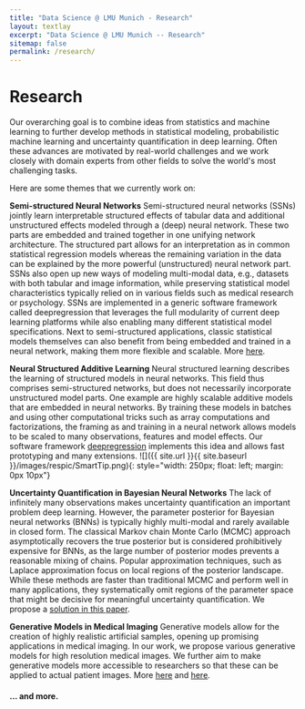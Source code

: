 ```yaml
---
title: "Data Science @ LMU Munich - Research"
layout: textlay
excerpt: "Data Science @ LMU Munich -- Research"
sitemap: false
permalink: /research/
---
```


# Research

Our overarching goal is to combine ideas from statistics and machine learning to further develop methods in statistical modeling, probabilistic machine learning and uncertainty quantification in deep learning. Often these advances are motivated by real-world challenges and we work closely with domain experts from other fields to solve the world's most challenging tasks.

Here are some themes that we currently work on:

**Semi-structured Neural Networks** Semi-structured neural networks (SSNs) jointly learn interpretable structured effects of tabular data and additional unstructured effects modeled through a (deep) neural network. These two parts are embedded and trained together in one unifying network architecture. The structured part allows for an interpretation as in common statistical regression models whereas the remaining variation in the data can be explained by the more powerful (unstructured) neural network part. SSNs also open up new ways of modeling multi-modal data, e.g., datasets with both tabular and image information, while preserving statistical model characteristics typically relied on in various fields such as medical research or psychology. SSNs are implemented in a generic software framework called deepregression that leverages the full modularity of current deep learning platforms while also enabling many different statistical model specifications. Next to semi-structured applications, classic statistical models themselves can also benefit from being embedded and trained in a neural network, making them more flexible and scalable. More [here](https://www.tandfonline.com/doi/abs/10.1080/00031305.2022.2164054).

**Neural Structured Additive Learning** Neural structured learning describes the learning of structured models in neural networks. This field thus comprises semi-structured networks, but does not necessarily incorporate unstructured model parts. One example are highly scalable additive models that are embedded in neural networks. By training these models in batches and using other computational tricks such as array computations and factorizations, the framing as and training in a neural network allows models to be scaled to many observations, features and model effects. Our software framework [deepregression](https://github.com/neural-structured-additive-learning/deepregression) implements this idea and allows fast prototyping and many extensions. 
![]({{ site.url }}{{ site.baseurl }}/images/respic/SmartTip.png){: style="width: 250px; float: left; margin: 0px  10px"}

**Uncertainty Quantification in Bayesian Neural Networks** The lack of infinitely many observations makes uncertainty quantification an important problem deep learning. However, the parameter posterior for Bayesian neural networks (BNNs) is typically highly multi-modal and rarely available in closed form. The classical Markov chain Monte Carlo (MCMC) approach asymptotically recovers the true posterior but is considered prohibitively expensive for BNNs, as the large number of posterior modes prevents a reasonable mixing of chains. Popular approximation techniques, such as Laplace approximation focus on local regions of the posterior landscape. While these methods are faster than traditional MCMC and perform well in many applications, they systematically omit regions of the parameter space that might be decisive for meaningful uncertainty quantification. We propose a [solution in this paper](https://arxiv.org/abs/2304.02902).

**Generative Models in Medical Imaging** Generative models allow for the creation of highly realistic artificial samples, opening up promising applications in medical imaging. In our work, we propose various generative models for high resolution medical images. We further aim to make generative models more accessible to researchers so that these can be applied to actual patient images. More [here](https://arxiv.org/pdf/2303.11224.pdf) and [here](https://link.springer.com/chapter/10.1007/978-3-031-25046-0_3).

#### ... and more.
